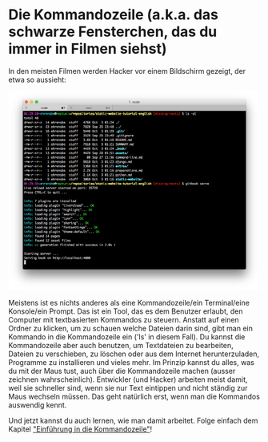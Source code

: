 # Die Kommandozeile (a.k.a. das schwarze Fensterchen, das du immer in Filmen siehst)

In den meisten Filmen werden Hacker vor einem Bildschirm gezeigt, der etwa so aussieht:

![](/assets/hacker_screen.png)

Meistens ist es nichts anderes als eine Kommandozeile/ein Terminal/eine Konsole/ein Prompt. Das ist ein Tool, das es dem Benutzer erlaubt, den Computer mit textbasierten Kommandos zu steuern. Anstatt auf einen Ordner zu klicken, um zu schauen welche Dateien darin sind, gibt man ein Kommando in die Kommandozeile ein ('ls' in diesem Fall). Du kannst die Kommandozeile aber auch benutzen, um Textdateien zu bearbeiten, Dateien zu verschieben, zu löschen oder aus dem Internet herunterzuladen, Programme zu installieren und vieles mehr. Im Prinzip kannst du alles, was du mit der Maus tust, auch über die Kommandozeile machen (ausser zeichnen wahrscheinlich). Entwickler (und Hacker) arbeiten meist damit, weil sie schneller sind, wenn sie nur Text eintippen und nicht ständig zur Maus wechseln müssen. Das geht natürlich erst, wenn man die Kommandos auswendig kennt.

Und jetzt kannst du auch lernen, wie man damit arbeitet. Folge einfach dem Kapitel ["Einführung in die Kommandozeile"](https://tutorial.djangogirls.org/de/intro_to_command_line/)!



